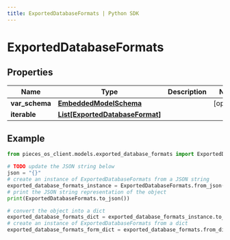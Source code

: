 ```yaml
---
title: ExportedDatabaseFormats | Python SDK
---
```


# ExportedDatabaseFormats


## Properties

Name | Type | Description | Notes
------------ | ------------- | ------------- | -------------
**var_schema** | [**EmbeddedModelSchema**](EmbeddedModelSchema) |  | [optional] 
**iterable** | [**List[ExportedDatabaseFormat]**](ExportedDatabaseFormat) |  | 

## Example

```python
from pieces_os_client.models.exported_database_formats import ExportedDatabaseFormats

# TODO update the JSON string below
json = "{}"
# create an instance of ExportedDatabaseFormats from a JSON string
exported_database_formats_instance = ExportedDatabaseFormats.from_json(json)
# print the JSON string representation of the object
print(ExportedDatabaseFormats.to_json())

# convert the object into a dict
exported_database_formats_dict = exported_database_formats_instance.to_dict()
# create an instance of ExportedDatabaseFormats from a dict
exported_database_formats_form_dict = exported_database_formats.from_dict(exported_database_formats_dict)
```


